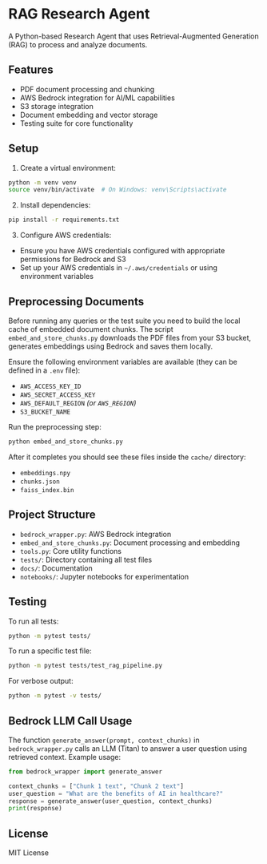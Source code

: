 # RAG Research Agent

A Python-based Research Agent that uses Retrieval-Augmented Generation (RAG) to process and analyze documents.

## Features

- PDF document processing and chunking
- AWS Bedrock integration for AI/ML capabilities
- S3 storage integration
- Document embedding and vector storage
- Testing suite for core functionality

## Setup

1. Create a virtual environment:
```bash
python -m venv venv
source venv/bin/activate  # On Windows: venv\Scripts\activate
```

2. Install dependencies:
```bash
pip install -r requirements.txt
```

3. Configure AWS credentials:
- Ensure you have AWS credentials configured with appropriate permissions for Bedrock and S3
- Set up your AWS credentials in `~/.aws/credentials` or using environment variables

## Preprocessing Documents

Before running any queries or the test suite you need to build the local cache
of embedded document chunks. The script `embed_and_store_chunks.py` downloads
the PDF files from your S3 bucket, generates embeddings using Bedrock and saves
them locally.

Ensure the following environment variables are available (they can be defined
in a `.env` file):

- `AWS_ACCESS_KEY_ID`
- `AWS_SECRET_ACCESS_KEY`
- `AWS_DEFAULT_REGION` *(or `AWS_REGION`)*
- `S3_BUCKET_NAME`

Run the preprocessing step:

```bash
python embed_and_store_chunks.py
```

After it completes you should see these files inside the `cache/` directory:

- `embeddings.npy`
- `chunks.json`
- `faiss_index.bin`

## Project Structure

- `bedrock_wrapper.py`: AWS Bedrock integration
- `embed_and_store_chunks.py`: Document processing and embedding
- `tools.py`: Core utility functions
- `tests/`: Directory containing all test files
- `docs/`: Documentation
- `notebooks/`: Jupyter notebooks for experimentation

## Testing

To run all tests:
```bash
python -m pytest tests/
```

To run a specific test file:
```bash
python -m pytest tests/test_rag_pipeline.py
```

For verbose output:
```bash
python -m pytest -v tests/
```

## Bedrock LLM Call Usage

The function `generate_answer(prompt, context_chunks)` in `bedrock_wrapper.py` calls an LLM (Titan) to answer a user question using retrieved context. Example usage:

```python
from bedrock_wrapper import generate_answer

context_chunks = ["Chunk 1 text", "Chunk 2 text"]
user_question = "What are the benefits of AI in healthcare?"
response = generate_answer(user_question, context_chunks)
print(response)
```

## License

MIT License 
